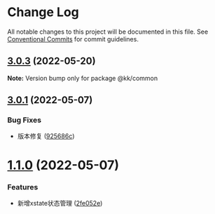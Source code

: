 # Change Log

All notable changes to this project will be documented in this file.
See [Conventional Commits](https://conventionalcommits.org) for commit guidelines.

## [3.0.3](https://github.com/AutumnDeSea/kk-libs/compare/@kk/common@3.0.1...@kk/common@3.0.3) (2022-05-20)

**Note:** Version bump only for package @kk/common





## [3.0.1](https://github.com/AutumnDeSea/kk-libs/compare/@kk/common@1.1.0...@kk/common@3.0.1) (2022-05-07)


### Bug Fixes

* 版本修复 ([925686c](https://github.com/AutumnDeSea/kk-libs/commit/925686cb0532075882eb5e664220f79cf55d5832))





# [1.1.0](https://github.com/AutumnDeSea/kk-libs/compare/@kk/common@1.0.1...@kk/common@1.1.0) (2022-05-07)


### Features

* 新增xstate状态管理 ([2fe052e](https://github.com/AutumnDeSea/kk-libs/commit/2fe052eeda6fd5c23f3ee38b8a1e29f6a7f139af))
